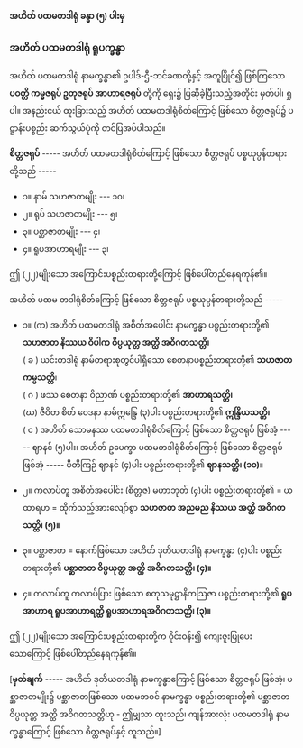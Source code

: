 **အဟိတ် ပထမတဒါရုံ ခန္ဓာ (၅) ပါးမှ**
### အဟိတ် ပထမတဒါရုံ ရူပက္ခန္ဓာ

အဟိတ် ပထမတဒါရုံ နာမက္ခန္ဓာ၏ ဥပါဒ်-ဌီ-ဘင်ခဏတို့နှင့် အတူပြိုင်၍ ဖြစ်ကြသော **ပဝတ္တိ ကမ္မဇရုပ် ဥတုဇရုပ် အာဟာရဇရုပ်** တို့ကို ရှေး၌ ပြဆိုခဲ့ပြီးသည့်အတိုင်း မှတ်ပါ၊ ရှုပါ။ 
အနည်းငယ် ထူးခြားသည့် အဟိတ် ပထမတဒါရုံစိတ်ကြောင့် ဖြစ်သော စိတ္တဇရုပ်၌ ပဋ္ဌာန်းပစ္စည်း ဆက်သွယ်ပုံကို တင်ပြအပ်ပါသည်။

**စိတ္တဇရုပ်** ----- အဟိတ် ပထမတဒါရုံစိတ်ကြောင့် ဖြစ်သော စိတ္တဇရုပ် ပစ္စယုပ္ပန်တရားတို့သည် -----

- ၁။ နာမ် သဟဇာတမျိုး --- ၁၀၊
- ၂။ ရုပ် သဟဇာတမျိုး --- ၅၊
- ၃။ ပစ္ဆာဇာတမျိုး --- ၄၊
- ၄။ ရူပအာဟာရမျိုး --- ၃၊

ဤ (၂၂)မျိုးသော အကြောင်းပစ္စည်းတရားတို့ကြောင့် ဖြစ်ပေါ်တည်နေရကုန်၏။

အဟိတ် ပထမ တဒါရုံစိတ်ကြောင့် ဖြစ်သော စိတ္တဇရုပ် ပစ္စယုပ္ပန်တရားတို့သည် -----

- ၁။ (က) အဟိတ် ပထမတဒါရုံ အစိတ်အပေါင်း နာမက္ခန္ဓာ ပစ္စည်းတရားတို့၏ **သဟဇာတ နိဿယ ဝိပါက**
**ဝိပ္ပယုတ္တ အတ္ထိ အဝိဂတသတ္တိ၊**
<br>( ခ ) ယင်းတဒါရုံ နာမ်တရားစုတွင်ပါရှိသော စေတနာပစ္စည်းတရားတို့၏ **သဟဇာတ ကမ္မသတ္တိ**၊
<br>( ဂ ) ဖဿ စေတနာ ဝိညာဏ် ပစ္စည်းတရားတို့၏ **အာဟာရသတ္တိ၊**
<br>(ဃ) ဇီဝိတ စိတ် ဝေဒနာ နာမ်ဣန္ဒြေ (၃)ပါး ပစ္စည်းတရားတို့၏ **ဣန္ဒြိယသတ္တိ၊**
<br>( င ) အဟိတ် သောမနဿ ပထမတဒါရုံစိတ်ကြောင့် ဖြစ်သော စိတ္တဇရုပ် ဖြစ်အံ့ ----- ဈာနင် (၅)ပါး၊ အဟိတ် ဥပေက္ခာ ပထမတဒါရုံစိတ်ကြောင့် ဖြစ်သော စိတ္တဇရုပ် ဖြစ်အံ့ ----- ပီတိကြဉ် ဈာနင် (၄)ပါး ပစ္စည်းတရားတို့၏ **ဈာနသတ္တိ၊ (၁၀)**။

- ၂။ ကလာပ်တူ အစိတ်အပေါင်း (စိတ္တဇ) မဟာဘုတ် (၄)ပါး ပစ္စည်းတရားတို့၏ = ယထာရဟ = ထိုက်သည့်အားလျော်စွာ **သဟဇာတ အညမည နိဿယ အတ္ထိ အဝိဂတသတ္တိ၊ (၅)။**

- ၃။ ပစ္ဆာဇာတ = နောက်ဖြစ်သော အဟိတ် ဒုတိယတဒါရုံ နာမက္ခန္ဓာ (၄)ပါး ပစ္စည်းတရားတို့၏ **ပစ္ဆာဇာတ ဝိပ္ပယုတ္တ အတ္ထိ အဝိဂတသတ္တိ၊ (၄)။**

- ၄။ ကလာပ်တူ ကလာပ်ပြား ဖြစ်သော စတုသမုဋ္ဌာနိကဩဇာ ပစ္စည်းတရားတို့၏ **ရူပအာဟာရ ရူပအာဟာရတ္ထိ ရူပအာဟာရအဝိဂတသတ္တိ၊ (၃)။**

ဤ (၂၂)မျိုးသော အကြောင်းပစ္စည်းတရားတို့က ဝိုင်းဝန်း၍ ကျေးဇူးပြုပေးသောကြောင့် ဖြစ်ပေါ်တည်နေရကုန်၏။

[**မှတ်ချက်** ----- အဟိတ် ဒုတိယတဒါရုံ နာမက္ခန္ဓာကြောင့် ဖြစ်သော စိတ္တဇရုပ် ဖြစ်အံ့၊ ပစ္ဆာဇာတမျိုး၌ ပစ္ဆာဇာတဖြစ်သော ပထမဘဝင် နာမက္ခန္ဓာ ပစ္စည်းတရားတို့၏ ပစ္ဆာဇာတ ဝိပ္ပယုတ္တ အတ္ထိ အဝိဂတသတ္တိဟု - ဤမျှသာ ထူးသည်၊ ကျန်အားလုံး ပထမတဒါရုံ နာမက္ခန္ဓာကြောင့် ဖြစ်သော စိတ္တဇရုပ်နှင့် တူသည်။]